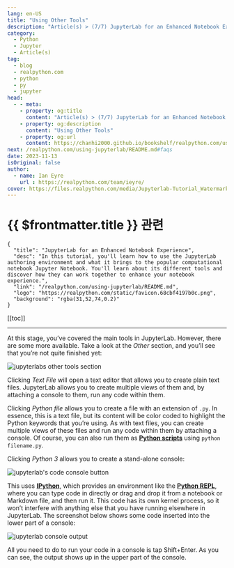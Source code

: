 ```yaml
---
lang: en-US
title: "Using Other Tools"
description: "Article(s) > (7/7) JupyterLab for an Enhanced Notebook Experience"
category:
  - Python
  - Jupyter
  - Article(s)
tag:
  - blog
  - realpython.com
  - python
  - py
  - jupyter
head:
  - - meta:
    - property: og:title
      content: "Article(s) > (7/7) JupyterLab for an Enhanced Notebook Experience"
    - property: og:description
      content: "Using Other Tools"
    - property: og:url
      content: https://chanhi2000.github.io/bookshelf/realpython.com/using-jupyterlab/using-other-tools.html
next: /realpython.com/using-jupyterlab/README.md#faqs
date: 2023-11-13
isOriginal: false
author:
  - name: Ian Eyre
    url : https://realpython.com/team/ieyre/
cover: https://files.realpython.com/media/Jupyterlab-Tutorial_Watermarked.e68ba3554953.jpg
---
```


# {{ $frontmatter.title }} 관련

```component VPCard
{
  "title": "JupyterLab for an Enhanced Notebook Experience",
  "desc": "In this tutorial, you'll learn how to use the JupyterLab authoring environment and what it brings to the popular computational notebook Jupyter Notebook. You'll learn about its different tools and discover how they can work together to enhance your notebook experience.",
  "link": "/realpython.com/using-jupyterlab/README.md",
  "logo": "https://realpython.com/static/favicon.68cbf4197b0c.png",
  "background": "rgba(31,52,74,0.2)"
}
```

[[toc]]

---

<SiteInfo
  name="JupyterLab for an Enhanced Notebook Experience"
  desc="In this tutorial, you'll learn how to use the JupyterLab authoring environment and what it brings to the popular computational notebook Jupyter Notebook. You'll learn about its different tools and discover how they can work together to enhance your notebook experience."
  url="https://realpython.com/using-jupyterlab#using-other-tools"
  logo="https://realpython.com/static/favicon.68cbf4197b0c.png"
  preview="https://files.realpython.com/media/Jupyterlab-Tutorial_Watermarked.e68ba3554953.jpg"/>

At this stage, you’ve covered the main tools in JupyterLab. However, there are some more available. Take a look at the *Other* section, and you’ll see that you’re not quite finished yet:

![jupyterlabs other tools section](https://files.realpython.com/media/ie-other-toolsCR.68e4c69aca60.png)

Clicking *Text File* will open a text editor that allows you to create plain text files. JupyterLab allows you to create multiple views of them and, by attaching a console to them, run any code within them.

Clicking *Python file* allows you to create a file with an extension of <FontIcon icon="fa-brands fa-python"/>`.py`. In essence, this is a text file, but its content will be color coded to highlight the Python keywords that you’re using. As with text files, you can create multiple views of these files and run any code within them by attaching a console. Of course, you can also run them as [**Python scripts**](/realpython.com/run-python-scripts.md) using `python filename.py`.

Clicking *Python 3* allows you to create a stand-alone console:

![jupyterlab's code console button](https://files.realpython.com/media/ie-code-console-buttonCR.c5a7ae7d3f7a.png)

This uses [**IPython**](/realpython.com/ipython-interactive-python-shell.md), which provides an environment like the [**Python REPL**](/realpython.com/python-repl/README.md), where you can type code in directly or drag and drop it from a notebook or Markdown file, and then run it. This code has its own kernel process, so it won’t interfere with anything else that you have running elsewhere in JupyterLab. The screenshot below shows some code inserted into the lower part of a console:

![jupyterlab console output](https://files.realpython.com/media/ie-console-outputCR.aef5bb5eb354.png)

All you need to do to run your code in a console is tap Shift+Enter. As you can see, the output shows up in the upper part of the console.
